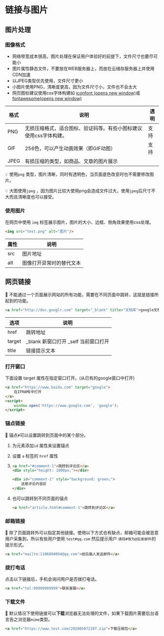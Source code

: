 # 链接与图片

## 图片处理

### 图像格式

- 网络带宽成本很高，图片处理在保证用户体验好的前提下，文件尺寸也要尽可能小
- 图片属性静态文件，不要放在WEB服务器上，而放在云储存服务器上并使用CDN加速
- 以JPEG类型优先使用，文件尺寸更小
- 小图片使用PNG，清晰度更高，因为文件尺寸小，文件也不会太大
- 网页图标建议使用css字体构建如 [iconfont (opens new window)](https://www.iconfont.cn/)或 [fontawesome(opens new window)](https://fontawesome.com/icons?d=gallery)

| 格式 | 说明                                                         | 透明 |
| ---- | ------------------------------------------------------------ | ---- |
| PNG  | 无损压缩格式，适合图标、验证码等。有些小图标建议使用css字体构建。 | 支持 |
| GIF  | 256色，可以产生动画效果（即GIF动图）                         | 支持 |
| JPEG | 有损压缩的类型，如商品、文章的图片展示                       |      |

💡 使用`png` 类型，图片清晰，同时有透明色，当页面底色改变时也不需要修改图片。

💡 大图使用`jpeg` ，因为图片比较大使用png会造成文件过大，使用`jpeg`后尺寸不大而且清晰度也可以接受。

### 使用图片

在网页中使用 `img` 标签展示图片，图片的大小、边框、倒角效果使用css处理。

```html
<img src="test.png" alt="图片"/>
```

| 属性 | 说明                     |
| ---- | ------------------------ |
| src  | 图片地址                 |
| alt  | 图像打开异常时的替代文本 |

## 网页链接

📗 不能通过一个页面展示网站的所有功能，需要在不同页面中跳转，这就是链接所起到的功能。

```html
<a href="http://doc.googlr.com" target="_blank" title="文档库">google文档库</a>
```

| 选项   | 说明                                 |
| ------ | ------------------------------------ |
| href   | 跳转地址                             |
| target | _blank 新窗口打开 _self 当前窗口打开 |
| title  | 链接提示文本                         |

### 打开窗口

下面设置 target 属性在指定窗口打开。(从已有的google窗口中打开)

```html
<a href="https://www.baidu.com" target="google">
    在IFRAME中打开
</a>
<script>
    window.open('https://www.google.com', 'google');
</script>
```

### 锚点链接

📗 锚点`#`可以设置跳转到页面中的某个部分。

1. 为元素添加`id` 属性来设置锚点

2. 设置 `a` 标签的 `href` 属性

3. ```html
   <a href="#comment-1">跳转到评论区</a>
   <div style="height: 1000px;"></div>
   
   <div id="comment-1" style="background: green;">
       这是评论内容区
   </div>
   ```

4. 也可以跳转到不同页面的锚点

   ```html
   <a href="article.html#comment-1">跳转到评论区</a>
   ```

### 邮箱链接

📗 除了页面跳转外可以指定其他链接。使用以下方式也有缺点，邮箱可能会被恶意用户采集到，所以有些用户使用 `test#qq.com` 然后提示用户 `请将#改为@后发邮件`的提示形式。

```html
<a href="mailto:1106894094@qq.com">给后盾人发送邮件</a>
```

### 拨打电话

点击以下链接后，手机会询问用户是否拨打电话。

```html
<a href="tel:99999999999">联系客服</a>
```

### 下载文件

📗 默认情况下使用链接可以**下载**浏览器无法处理的文件，如果下载图片需要后台语言告之浏览器`mime`类型。

```html
<a href="https://www.test.com/202005072207.zip">下载压缩包</a>
```